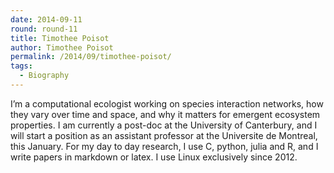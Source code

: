 ```yaml
---
date: 2014-09-11
round: round-11
title: Timothee Poisot
author: Timothee Poisot
permalink: /2014/09/timothee-poisot/
tags:
  - Biography
---
```

I&#8217;m a computational ecologist working on species interaction networks, how they vary over time and space, and why it matters for emergent ecosystem properties. I am currently a post-doc at the University of Canterbury, and I will start a position as an assistant professor at the Universite de Montreal, this January. For my day to day research, I use C, python, julia and R, and I write papers in markdown or latex. I use Linux exclusively since 2012.
